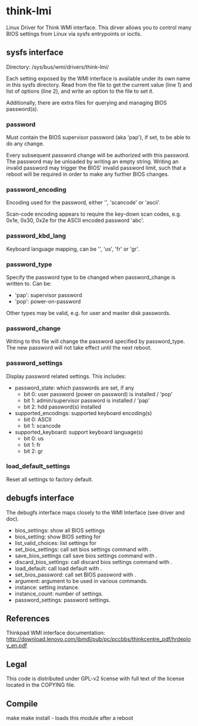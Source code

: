 # think-lmi

Linux Driver for Think WMI interface.
This dirver allows you to control many BIOS settings from Linux via sysfs
entrypoints or ioctls.

## sysfs interface

Directory: /sys/bus/wmi/drivers/think-lmi/

Each setting exposed by the WMI interface is available under its own name
in this sysfs directory. Read from the file to get the current value (line 1)
and list of options (line 2), and write an option to the file to set it.

Additionally, there are extra files for querying and managing BIOS password(s).

### password

Must contain the BIOS supervisor password (aka 'pap'), if set, to be able to do
any change.

Every subsequent password change will be authorized with this password. The
password may be unloaded by writing an empty string. Writing an invalid
password may trigger the BIOS' invalid password limit, such that a reboot will
be required in order to make any further BIOS changes.

### password_encoding

Encoding used for the password, either '', 'scancode' or 'ascii'.

Scan-code encoding appears to require the key-down scan codes, e.g. 0x1e, 0x30,
0x2e for the ASCII encoded password 'abc'.

### password_kbd_lang

Keyboard language mapping, can be '', 'us', 'fr' or 'gr'.

### password_type

Specify the password type to be changed when password_change is written to.
Can be:
* 'pap': supervisor password
* 'pop': power-on-password

Other types may be valid, e.g. for user and master disk passwords.

### password_change

Writing to this file will change the password specified by password_type. The
new password will not take effect until the next reboot.

### password_settings

Display password related settings. This includes:

* password_state: which passwords are set, if any
  * bit 0: user password (power on password) is installed / 'pop'
  * bit 1: admin/supervisor password is installed / 'pap'
  * bit 2: hdd password(s) installed
* supported_encodings: supported keyboard encoding(s)
  * bit 0: ASCII
  * bit 1: scancode
* supported_keyboard: support keyboard language(s)
  * bit 0: us
  * bit 1: fr
  * bit 2: gr

### load_default_settings

Reset all settings to factory default.

## debugfs interface

The debugfs interface maps closely to the WMI Interface (see driver and doc).

* bios_settings: show all BIOS settings
* bios_setting: show BIOS setting for <instance>
* list_valid_choices: list settings for <argument>
* set_bios_settings: call set bios settings command with <argument>.
* save_bios_settings call save bios settings command with <argument>.
* discard_bios_settings: call discard bios settings command with <argument>.
* load_default: call load default with <argument>.
* set_bios_password: call set BIOS password with <argument>.
* argument: argument to be used in various commands.
* instance: setting instance.
* instance_count: number of settings.
* password_settings: password settings.

## References

Thinkpad WMI interface documentation:
http://download.lenovo.com/ibmdl/pub/pc/pccbbs/thinkcentre_pdf/hrdeploy_en.pdf

## Legal
This code is distributed under GPL-v2 license with full text of the license 
located in the COPYING file.

## Compile
make
make install - loads this module after a reboot
